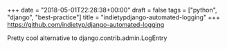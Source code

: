 +++
date = "2018-05-01T22:28:38+00:00"
draft = false
tags = ["python", "django", "best-practice"]
title = "indietypdjango-automated-logging"
+++
https://github.com/indietyp/django-automated-logging

Pretty cool alternative to django.contrib.admin.LogEntry
